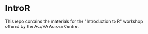 # IntroR
This repo contains the materials for the "Introduction to R" workshop offered by the AcqVA Aurora Centre.
